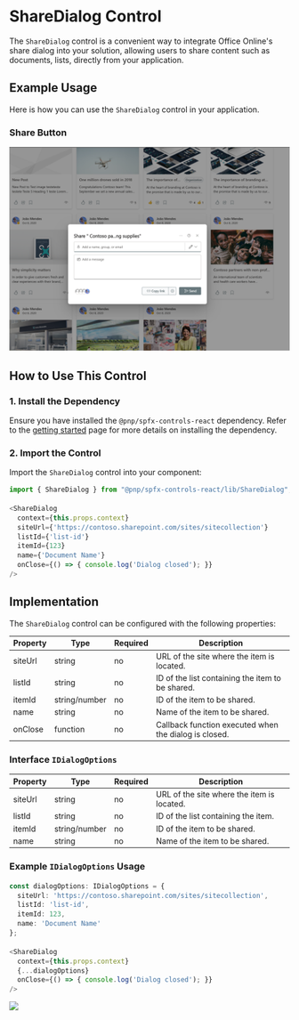 # ShareDialog Control

The `ShareDialog` control is a convenient way to integrate Office Online's share dialog into your solution, allowing users to share content such as documents, lists, directly from your application.

## Example Usage

Here is how you can use the `ShareDialog` control in your application.

### Share Button

![ShareDialog](../assets/ShareDialog.png)

## How to Use This Control

### 1. Install the Dependency

Ensure you have installed the `@pnp/spfx-controls-react` dependency. Refer to the [getting started](../../#getting-started) page for more details on installing the dependency.

### 2. Import the Control

Import the `ShareDialog` control into your component:

```typescript
import { ShareDialog } from "@pnp/spfx-controls-react/lib/ShareDialog";

<ShareDialog
  context={this.props.context}
  siteUrl={'https://contoso.sharepoint.com/sites/sitecollection'}
  listId={'list-id'}
  itemId={123}
  name={'Document Name'}
  onClose={() => { console.log('Dialog closed'); }}
/>
```

## Implementation

The `ShareDialog` control can be configured with the following properties:

| Property  | Type           | Required | Description                                             |
|-----------|----------------|----------|---------------------------------------------------------|
| siteUrl   | string         | no       | URL of the site where the item is located.              |
| listId    | string         | no       | ID of the list containing the item to be shared.        |
| itemId    | string/number  | no       | ID of the item to be shared.                            |
| name      | string         | no       | Name of the item to be shared.                          |
| onClose   | function       | no       | Callback function executed when the dialog is closed.   |

### Interface `IDialogOptions`

| Property | Type           | Required | Description                               |
|----------|----------------|----------|-------------------------------------------|
| siteUrl  | string         | no       | URL of the site where the item is located.|
| listId   | string         | no       | ID of the list containing the item.       |
| itemId   | string/number  | no       | ID of the item to be shared.              |
| name     | string         | no       | Name of the item to be shared.            |

### Example `IDialogOptions` Usage

```typescript
const dialogOptions: IDialogOptions = {
  siteUrl: 'https://contoso.sharepoint.com/sites/sitecollection',
  listId: 'list-id',
  itemId: 123,
  name: 'Document Name'
};

<ShareDialog
  context={this.props.context}
  {...dialogOptions}
  onClose={() => { console.log('Dialog closed'); }}
/>

```

![](https://telemetry.sharepointpnp.com/sp-dev-fx-controls-react/wiki/controls/ShareDialog)

